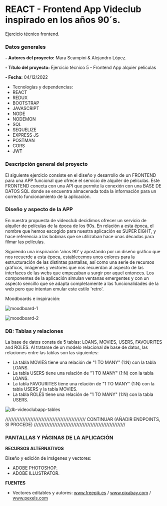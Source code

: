 # REACT - Frontend App Videclub inspirado en los años 90´s.
Ejercicio técnico frontend. 

### Datos generales

**- Autores del proyecto:** Mara Scampini & Alejandro López.

**- Título del proyecto:** Ejercicio técnico 5 - Frontend App alquier películas

**- Fecha:** 04/12/2022

- Tecnologías y dependencias: 
 - REACT
 - REDUX
 - BOOTSTRAP
 - JAVASCRIPT
 - NODE
 - NODEMON
 - SQL
 - SEQUELIZE
 - EXPRESS JS
 - POSTMAN
 - CORS
 - JWT
 
 
 ### Descripción general del proyecto 

El siguiente ejercicio consiste en el diseño y desarrollo de un FRONTEND para una APP funcional que ofrece el servicio de alquiler de películas. Este FRONTEND conecta
con una API que permite la conexión con una BASE DE DATOS SQL donde se encuentra almacenada toda la información para un correcto funcionamiento de la aplicación.


 ### Diseño y aspecto de la APP
 
 En nuestra propuesta de videoclub decidimos ofrecer un servicio de alquiler de películas de la época de los 90s. En relación a esta época, el nombre que hemos escogido para nuestra 
 aplicación es SUPER EIGHT, y hace referencia a las bobinas que se utilizaban hace unas décadas para filmar las películas. 
 
 Siguiendo una inspiración 'años 90' y apostando por un diseño gráfico que nos recuerde a esta época, establecemos unos colores para la estructuración de las distintas pantallas, así
 como una serie de recursos gráficos, imágenes y vectores que nos recuerdan al aspecto de las interfaces de las webs que empezaban a surgir por aquel entonces. Los 
 componentes de la aplicación simulan ventanas emergentes y con un aspecto sencillo que se adapta completamente a las funcionalidades de la web pero que intentan 
 emular este estilo 'retro'.
 
 Moodboards e inspiración:
 
 ![moodboard-1](https://user-images.githubusercontent.com/113507322/204105036-a9d41883-f395-4caf-b97f-2d03d743532a.png)

![moodboard-2](https://user-images.githubusercontent.com/113507322/204105056-8b3ea1a3-f776-413f-9098-4ed8bfb1adf4.png)

 


### DB: Tablas y relaciones

La base de datos consta de 5 tablas: LOANS, MOVIES, USERS, FAVOURITES and ROLES. Al tratarse de un modelo relacional de base de datos, las relaciones entre las tablas son las siguientes: 

- La tabla MOVIES tiene una relación de "1 TO MANY" (1:N) con la tabla LOANS. 
- La tabla USERS tiene una relación de "1 TO MANY" (1:N) con la tabla LOANS. 
- La tabla FAVOURITES tiene una relación de "1 TO MANY" (1:N) con la tabla USERS y la tabla MOVIES.
- La tabla ROLES tiene una relación de "1 TO MANY" (1:N) con la tabla USERS. 


![db-videoclubapp-tables](https://user-images.githubusercontent.com/113507322/204104192-db72dea8-0798-496d-a896-1598a08056fd.png)


/////////////////////////////////////////////////// CONTINUAR (AÑADIR ENDPOINTS, SI PROCEDE) //////////////////////////////////////////////////////////

### PANTALLAS Y PÁGINAS DE LA APLICACIÓN




**RECURSOS ALTERNATIVOS**

Diseño y edición de imágenes y vectores:
  - ADOBE PHOTOSHOP.
  - ADOBE ILLUSTRATOR. 

**FUENTES**

- Vectores editables y autores: www.freepik.es / www.pixabay.com / www.pexels.com


